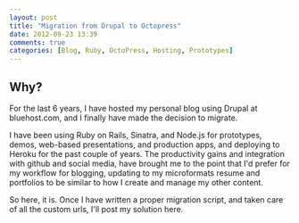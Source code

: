 ```yaml
---
layout: post
title: "Migration from Drupal to Octopress"
date: 2012-09-23 13:39
comments: true
categories: [Blog, Ruby, OctoPress, Hosting, Prototypes]
---
```


## Why?

For the last 6 years, I have hosted my personal blog using Drupal at bluehost.com, and I finally have made the decision to migrate.

I have been using Ruby on Rails, Sinatra, and Node.js for prototypes, demos, web-based presentations, and production apps, and deploying to Heroku for the past couple of years. The productivity gains and integration with github and social media, have brought me to the point that I'd prefer for my workflow for blogging, updating to my microformats resume and portfolios to be similar to how I create and manage my other content. 

So here, it is. Once I have written a proper migration script, and taken care of all the custom urls, I'll post my solution here.